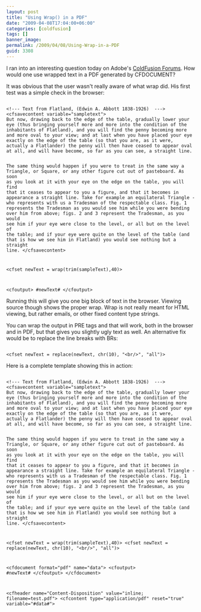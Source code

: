 ```yaml
---
layout: post
title: "Using Wrap() in a PDF"
date: "2009-04-08T17:04:00+06:00"
categories: [coldfusion]
tags: []
banner_image: 
permalink: /2009/04/08/Using-Wrap-in-a-PDF
guid: 3308
---
```


I ran into an interesting question today on Adobe's <a href="http://forums.adobe.com/community/coldfusion">ColdFusion Forums</a>. How would one use wrapped text in a PDF generated by CFDOCUMENT?
<!--more-->
It was obvious that the user wasn't really aware of what wrap did. His first test was a simple check in the browser:

<code>
&lt;!--- Text from Flatland, (Edwin A. Abbott 1838-1926)  ---&gt;
&lt;cfsavecontent variable="sampletext"&gt;
But now, drawing back to the edge of the table, gradually lower your eye (thus bringing yourself more and more into the condition of the inhabitants of Flatland), and you will find the penny becoming more and more oval to your view; and at last when you have placed your eye exactly on the edge of the table (so that you are, as it were, actually a Flatlander) the penny will then have ceased to appear oval at all, and will have become, so far as you can see, a straight line.

The same thing would happen if you were to treat in the same way a Triangle, or Square, or any other figure cut out of pasteboard. As soon as you look at it with your eye on the edge on the table, you will find that it ceases to appear to you a figure, and that it becomes in appearance a straight line. Take for example an equilateral Triangle - who represents with us a Tradesman of the respectable class. Fig. 1 represents the Tradesman as you would see him while you were bending over him from above; figs. 2 and 3 represent the Tradesman, as you would see him if your eye were close to the level, or all but on the level of the table; and if your eye were quite on the level of the table (and that is how we see him in Flatland) you would see nothing but a straight line. 
&lt;/cfsavecontent&gt;

&lt;cfset newText = wrap(trim(sampleText),40)&gt;

&lt;cfoutput&gt;
#newText#
&lt;/cfoutput&gt;
</code>

Running this will give you one big block of text in the browser. Viewing source though shows the proper wrap. Wrap is not really meant for HTML viewing, but rather emails, or other fixed content type strings.

You can wrap the output in PRE tags and that will work, both in the browser and in PDF, but that gives you slightly ugly text as well. An alternative fix would be to replace the line breaks with BRs:

<code>
&lt;cfset newText = replace(newText, chr(10), "&lt;br/&gt;", "all")&gt;
</code>

Here is a complete template showing this in action:

<code>
&lt;!--- Text from Flatland, (Edwin A. Abbott 1838-1926)  ---&gt;
&lt;cfsavecontent variable="sampletext"&gt;
But now, drawing back to the edge of the table, gradually lower your eye (thus bringing yourself more and more into the condition of the inhabitants of Flatland), and you will find the penny becoming more and more oval to your view; and at last when you have placed your eye exactly on the edge of the table (so that you are, as it were, actually a Flatlander) the penny will then have ceased to appear oval at all, and will have become, so far as you can see, a straight line.

The same thing would happen if you were to treat in the same way a Triangle, or Square, or any other figure cut out of pasteboard. As soon as you look at it with your eye on the edge on the table, you will find that it ceases to appear to you a figure, and that it becomes in appearance a straight line. Take for example an equilateral Triangle - who represents with us a Tradesman of the respectable class. Fig. 1 represents the Tradesman as you would see him while you were bending over him from above; figs. 2 and 3 represent the Tradesman, as you would see him if your eye were close to the level, or all but on the level of the table; and if your eye were quite on the level of the table (and that is how we see him in Flatland) you would see nothing but a straight line. 
&lt;/cfsavecontent&gt;

&lt;cfset newText = wrap(trim(sampleText),40)&gt;
&lt;cfset newText = replace(newText, chr(10), "&lt;br/&gt;", "all")&gt;

&lt;cfdocument format="pdf" name="data"&gt;
&lt;cfoutput&gt;
#newText#
&lt;/cfoutput&gt;
&lt;/cfdocument&gt;

&lt;cfheader name="Content-Disposition" value="inline; filename=test.pdf"&gt;
&lt;cfcontent type="application/pdf" reset="true" variable="#data#"&gt;
</code>